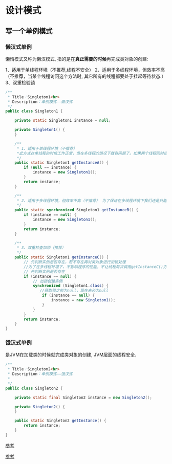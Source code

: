 # 设计模式
## 写一个单例模式

### 懒汉式单例

懒惰模式又称为懒汉模式, 指的是在**真正需要的时候**再完成类对象的创建:

1、适用于单线程环境（不推荐,线程不安全）
2、适用于多线程环境，但效率不高（不推荐，当某个线程访问这个方法时, 其它所有的线程都要处于挂起等待状态.）
3、双重检验锁

```java
/**
 * Title：Singleton1<br>
 * Description：单例模式——懒汉式
 */
public class Singleton1 {

    private static Singleton1 instance = null;

    private Singleton1() {
    }

    /**
     * 1、适用于单线程环境（不推荐）
     *此方式在单线程的时候工作正常，但在多线程的情况下就有问题了。如果两个线程同时运行到判断instance是否为null的if语句，并且instance的确没有被创建时，那么两个线程都会创建一个实例，此时类型Singleton1就不再满足单例模式的要求了。
     */
    public static Singleton1 getInstanceA() {
        if (null == instance) {
            instance = new Singleton1();
        }
        return instance;
    }

    /**
     * 2、适用于多线程环境，但效率不高（不推荐） 为了保证在多线程环境下我们还是只能得到该类的一个实例，只需要在getInstanceB()方法加上同步关键字sychronized，就可以了。但每次调用getInstanceB()方法时都被synchronized关键字锁住了，会引起线程阻塞，影响程序的性能。
     */
    public static synchronized Singleton1 getInstanceB() {
        if (instance == null) {
            instance = new Singleton1();
        }
        return instance;
    }

    /**
     * 3、双重检查加锁（推荐）
     */
    public static Singleton1 getInstanceC() {
        // 先判断实例是否存在，若不存在再对类对象进行加锁处理
        //为了在多线程环境下，不影响程序的性能，不让线程每次调用getInstanceC()方法时都加锁，而只是在实例未被创建时再加锁，在加锁处理里面还需要判断一次实例是否已存在。
        // 先判断实例是否存在
        if (instance == null) {
            // 加锁创建实例
            synchronized (Singleton1.class) {
               //获取锁之前为null，现在未必为null
                if (instance == null) {
                    instance = new Singleton1();
                }
            }
        }
        return instance;
    }
}
```
### 饿汉式单例

是JVM在加载类的时候就完成类对象的创建, JVM层面的线程安全.

```java
/**
 * Title：Singleton2<br>
 * Description：单例模式——饿汉式
 * 
 */
public class Singleton2 {

    private static final Singleton2 instance = new Singleton2();

    private Singleton2() {
    }

    public static Singleton2 getInstance() {
        return instance;
    }
}
```

[参考](https://blog.csdn.net/u011595939/article/details/79972371)

[参考](https://www.cnblogs.com/shoufeng/p/10820964.html#11--%E4%BB%80%E4%B9%88%E6%98%AF%E5%8D%95%E4%BE%8B%E6%A8%A1%E5%BC%8F)